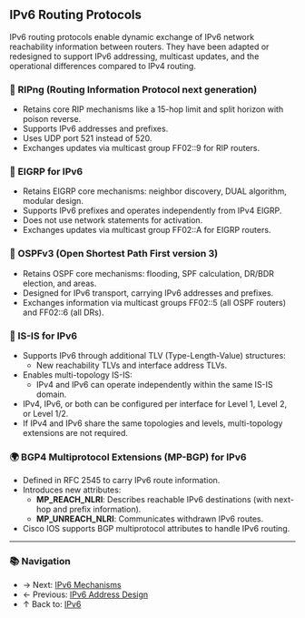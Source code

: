 ## IPv6 Routing Protocols

IPv6 routing protocols enable dynamic exchange of IPv6 network reachability information between routers. They have been adapted or redesigned to support IPv6 addressing, multicast updates, and the operational differences compared to IPv4 routing.

### 🔄 RIPng (Routing Information Protocol next generation)
- Retains core RIP mechanisms like a 15-hop limit and split horizon with poison reverse.
- Supports IPv6 addresses and prefixes.
- Uses UDP port 521 instead of 520.
- Exchanges updates via multicast group FF02::9 for RIP routers.

### 🚀 EIGRP for IPv6
- Retains EIGRP core mechanisms: neighbor discovery, DUAL algorithm, modular design.
- Supports IPv6 prefixes and operates independently from IPv4 EIGRP.
- Does not use network statements for activation.
- Exchanges updates via multicast group FF02::A for EIGRP routers.

### 🧭 OSPFv3 (Open Shortest Path First version 3)
- Retains OSPF core mechanisms: flooding, SPF calculation, DR/BDR election, and areas.
- Designed for IPv6 transport, carrying IPv6 addresses and prefixes.
- Exchanges information via multicast groups FF02::5 (all OSPF routers) and FF02::6 (all DRs).

### 🧩 IS-IS for IPv6
- Supports IPv6 through additional TLV (Type-Length-Value) structures:
  - New reachability TLVs and interface address TLVs.
- Enables multi-topology IS-IS:
  - IPv4 and IPv6 can operate independently within the same IS-IS domain.
- IPv4, IPv6, or both can be configured per interface for Level 1, Level 2, or Level 1/2.
- If IPv4 and IPv6 share the same topologies and levels, multi-topology extensions are not required.

### 🌍 BGP4 Multiprotocol Extensions (MP-BGP) for IPv6
- Defined in RFC 2545 to carry IPv6 route information.
- Introduces new attributes:
  - **MP_REACH_NLRI**: Describes reachable IPv6 destinations (with next-hop and prefix information).
  - **MP_UNREACH_NLRI**: Communicates withdrawn IPv6 routes.
- Cisco IOS supports BGP multiprotocol attributes to handle IPv6 routing.

---

### 📚 Navigation
- → Next: [IPv6 Mechanisms](./ipv6-mechanisms.md)  
- ← Previous: [IPv6 Address Design](./ipv6-address-design.md)
- ↑ Back to: [IPv6](./README.md)
